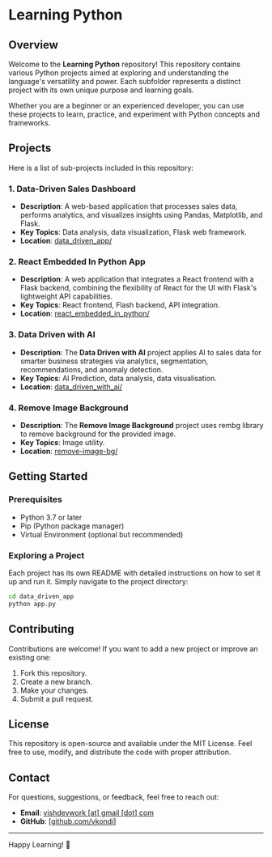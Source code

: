 # Learning Python

## Overview
Welcome to the **Learning Python** repository! This repository contains various Python projects aimed at exploring and understanding the language's versatility and power. Each subfolder represents a distinct project with its own unique purpose and learning goals.

Whether you are a beginner or an experienced developer, you can use these projects to learn, practice, and experiment with Python concepts and frameworks.

## Projects
Here is a list of sub-projects included in this repository:

### 1. **Data-Driven Sales Dashboard**
- **Description**: A web-based application that processes sales data, performs analytics, and visualizes insights using Pandas, Matplotlib, and Flask.
- **Key Topics**: Data analysis, data visualization, Flask web framework.
- **Location**: [data_driven_app/](data_driven_app/README.md)

### 2. **React Embedded In Python App**
- **Description**: A web application that integrates a React frontend with a Flask backend, combining the flexibility of React for the UI with Flask's lightweight API capabilities.
- **Key Topics**: React frontend, Flash backend, API integration.
- **Location**: [react_embedded_in_python/](react_embedded_in_python/README.md)

### 3. **Data Driven with AI**
- **Description**: The **Data Driven with AI** project applies AI to sales data for smarter business strategies via analytics, segmentation, recommendations, and anomaly detection.
- **Key Topics**: AI Prediction, data analysis, data visualisation.
- **Location**: [data_driven_with_ai/](data_driven_with_ai/README.md)

### 4. **Remove Image Background**
- **Description**: The **Remove Image Background** project uses rembg library to remove background for the provided image.
- **Key Topics**: Image utility.
- **Location**: [remove-image-bg/](remove-image-bg/README.md)


## Getting Started
### Prerequisites
- Python 3.7 or later
- Pip (Python package manager)
- Virtual Environment (optional but recommended)

### Exploring a Project
Each project has its own README with detailed instructions on how to set it up and run it. Simply navigate to the project directory:
```bash
cd data_driven_app
python app.py
```

## Contributing
Contributions are welcome! If you want to add a new project or improve an existing one:
1. Fork this repository.
2. Create a new branch.
3. Make your changes.
4. Submit a pull request.

## License
This repository is open-source and available under the MIT License. Feel free to use, modify, and distribute the code with proper attribution.

## Contact
For questions, suggestions, or feedback, feel free to reach out:
- **Email**: [vishdevwork [at] gmail [dot] com](mailto:vishdevwork@gmail.com)
- **GitHub**: [[github.com/vkondi](https://github.com/vkondi)]

---

Happy Learning! 🎉

